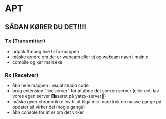 # APT
## SÅDAN KØRER DU DET!!!!
### Tx (Transmitter)
 - udpak ffmpeg.exe til Tx-mappen
 - måske ændre om der er webcam eller ej og webcam navn i main.c
 - compile og kør main.exe

### Rx (Receiver)
 - åbn hele mappen i visual studio code
 - brug extension "live server" for at åbne det som en server (eller evt. lav vores egen server 🅱aseret på yatzy-server😤)
 - måske giver chrome ikke lov til at tilgå mic. bare tryk en masse gange på opdater så virker det (nogle gange)
 - åbn console for at se om det virker
